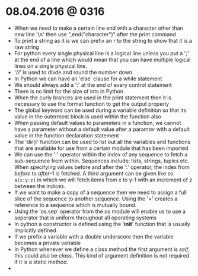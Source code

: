 # 08.04.2016 @ 0316

- When we need to make a certain line end with a character other than new line '\n' then use ",end("character")" after the print command
- To print a string as it is we can prefix an r to the string to show that it is a raw string
- For python every single physical line is a logical line unless you put a ';' at the end of a line which would mean that you can have multiple logical lines on a single physical line.
- '//' is used to divde and round the number down
- In Python we can have an 'else' clause for a while statement
- We should always add a ':' at the end of every control statement
- There is no limit for the size of ints in Python
- When the curly brances are used in the print statement then it is necessary to use the format function to get the output properly
- The global keyword can be used during a variable definition so that its value in the outermost block is used within the function also
- When passing default values to parameters in a function, we cannot have a parameter without a default value after a paramter with a default value in the function declaration statement
- The 'dir()' function can be used to list out all the variables and functions that are available for use from a certain module that has been imported
- We can use the ':' operator within the index of any sequence to fetch a sub-sequence from within. Sequences include: lists, strings, tuples etc. When specifying values before and after the ':' operator, the index from *before* to *after*-1 is fetched. A third argument can be given like so `a[x:y:z]` in which we will fetch items from x to y-1 with an increment of z between the indices.
- If we want to make a copy of a sequence then we need to assign a full slice of the sequence to another sequence. Using the '=' creates a reference to a sequence which is mutually bound.
- Using the 'os.sep' operator from the os module will enable us to use a seperator that is uniform throughout all operating systems
- In python a constructor is defined using the '__init__' function that is usually implicitly defined
- If we prefix a variable with a double underscore then the variable becomes a private variable
- In Python whenever we define a class method the first argument is *self*, this could also be *class*. This kind of argument definition is not required if it is a static method.
- 
